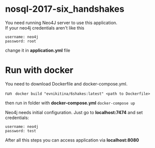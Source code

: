 # nosql-2017-six_handshakes

You need running Neo4J server to use this application.<br>
If your neo4j credentials aren't like this 

```
username: neo4j 
password: root
``` 
change it in **application.yml** file 


# Run with docker

You need to download Dockerfile and docker-compose.yml. 


run ``` docker build "evnikitina/6shakes:latest" <path to Dockerfile>``` 

then run in folder with **docker-compose.yml** ```docker-compose up```

Neo4j needs initial configuration. Just go to **localhost:7474** and set credentials: 

```
username: neo4j 
password: test
``` 

After all this steps you can access application via **localhost:8080**
